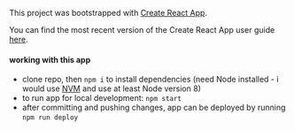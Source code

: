 This project was bootstrapped with [Create React App](https://github.com/facebookincubator/create-react-app).

You can find the most recent version of the Create React App user guide [here](https://github.com/facebookincubator/create-react-app/blob/master/packages/react-scripts/template/README.md).

#### working with this app

- clone repo, then `npm i` to install dependencies (need Node installed - i would use [NVM](https://github.com/creationix/nvm) and use at least Node version 8)
- to run app for local development: `npm start`
- after committing and pushing changes, app can be deployed by running `npm run deploy`
